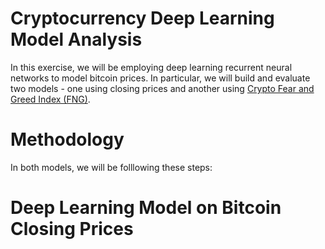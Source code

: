 # Cryptocurrency Deep Learning Model Analysis
In this exercise, we will be employing deep learning recurrent neural networks to model bitcoin prices. In particular, we will build and evaluate two models - one using closing prices and another using [Crypto Fear and Greed Index (FNG)](https://alternative.me/crypto/fear-and-greed-index/).

# Methodology

In both models, we will be folllowing these steps:



# Deep Learning Model on Bitcoin Closing Prices

